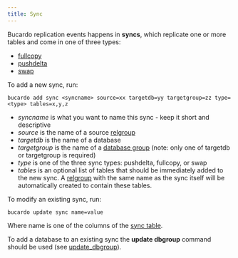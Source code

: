 ```yaml
---
title: Sync
---
```


Bucardo replication events happens in **syncs**, which replicate one or more
tables and come in one of three types:

-   [fullcopy](/Bucardo/object_types/fullcopy)
-   [pushdelta](/Bucardo/object_types/pushdelta)
-   [swap](/Bucardo/object_types/swap)

To add a new sync, run:

    bucardo add sync <syncname> source=xx targetdb=yy targetgroup=zz type=<type> tables=x,y,z

-   *syncname* is what you want to name this sync - keep it short and descriptive
-   *source* is the name of a source [relgroup](/Bucardo/object_types/relgroup)
-   *targetdb* is the name of a database
-   *targetgroup* is the name of a [database group](/Bucardo/object_types/database_group) (note: only one of targetdb or targetgroup is required)
-   *type* is one of the three sync types: pushdelta, fullcopy, or swap
-   *tables* is an optional list of tables that should be immediately added to the new sync. A [relgroup](/Bucardo/object_types/relgroup) with the same name as the sync itself will be automatically created to contain these tables.

To modify an existing sync, run:

    bucardo update sync name=value

Where name is one of the columns of the [sync table](/Bucardo/schema/sync).

To add a database to an existing sync the **update dbgroup** command should be
used (see [update_dbgroup](/Bucardo/cli/update_dbgroup)).

